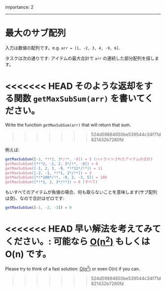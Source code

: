 importance: 2

---

# 最大のサブ配列

入力は数値の配列です。e.g.  `arr = [1, -2, 3, 4, -9, 6]`.

タスクは次の通りです: アイテムの最大合計で `arr` の連続した部分配列を探します。

<<<<<<< HEAD
そのような返却をする関数 `getMaxSubSum(arr)` を書いてください。
=======
Write the function `getMaxSubSum(arr)` that will return that sum.
>>>>>>> 524d59884650be539544c34f71d821432b7280fd

例えば:

```js
getMaxSubSum([-1, *!*2, 3*/!*, -9]) = 5 (ハイライトされたアイテムの合計)
getMaxSubSum([*!*2, -1, 2, 3*/!*, -9]) = 6
getMaxSubSum([-1, 2, 3, -9, *!*11*/!*]) = 11
getMaxSubSum([-2, -1, *!*1, 2*/!*]) = 3
getMaxSubSum([*!*100*/!*, -9, 2, -3, 5]) = 100
getMaxSubSum([*!*1, 2, 3*/!*]) = 6 (すべて)
```

もいすべてのアイテムが負値の場合、何も取らないことを意味します(サブ配列は空)、なので合計はゼロです:

```js
getMaxSubSum([-1, -2, -3]) = 0
```

<<<<<<< HEAD
早い解法を考えてみてください。: 可能なら [O(n<sup>2</sup>)](https://en.wikipedia.org/wiki/Big_O_notation) もしくは O(n) です。
=======
Please try to think of a fast solution: [O(n<sup>2</sup>)](https://en.wikipedia.org/wiki/Big_O_notation) or even O(n) if you can.
>>>>>>> 524d59884650be539544c34f71d821432b7280fd
